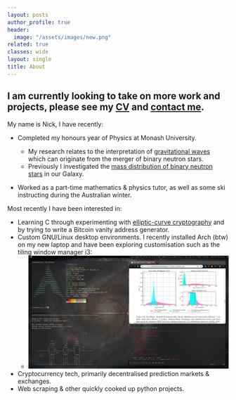 ```yaml
---
layout: posts
author_profile: true
header:
  image: "/assets/images/new.png"
related: true
classes: wide
layout: single
title: About
---
```

## **I am currently looking to take on more work and projects**, please see my [CV](/assets/resume.pdf) and [contact me](mailto:nicholas.w.farrow@gmail.com).


My name is Nick, I have recently:
* Completed my honours year of Physics at Monash University.
  - My research relates to the interpretation of [gravitational waves](https://en.wikipedia.org/wiki/Gravitational_wave) which can originate from the merger of binary neutron stars.
  - Previously I investigated the [mass distribution of binary neutron stars](https://arxiv.org/abs/1902.03300) in our Galaxy.

* Worked as a part-time mathematics & physics tutor, as well as some ski instructing during the Australian winter.

Most recently I have been interested in:
* Learning C through experimenting with [elliptic-curve cryptography](https://en.wikipedia.org/wiki/Elliptic-curve_cryptography) and by trying to write a Bitcoin vanity address generator.
* Custom GNU/Linux desktop environments. I recently installed Arch (btw) on my new laptop and have been exploring customisation such as the tiling window manager i3:
  - ![desktop image](/assets/images/flextop.png)
* Cryptocurrency tech, primarily decentralised prediction markets & exchanges.
* Web scraping & other quickly cooked up python projects.
